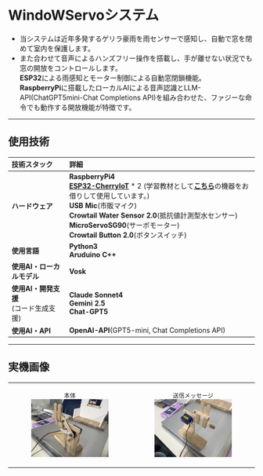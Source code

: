 # WindoWServoシステム
- 当システムは近年多発するゲリラ豪雨を雨センサーで感知し、自動で窓を閉めて室内を保護します。
- また合わせて音声によるハンズフリー操作を搭載し、手が離せない状況でも窓の開放をコントロールします。<br>
**ESP32**による雨感知とモーター制御による自動窓閉鎖機能。<br>
**RaspberryPi**に搭載したローカルAIによる音声認識とLLM-API(ChatGPT5mini-Chat Completions API)を組み合わせた、ファジーな命令でも動作する開放機能が特徴です。

---

## 使用技術

| 技術スタック | 詳細 |
| :--- | :--- |
| **ハードウェア** | **RaspberryPi4**<br>[**ESP32-CherryIoT**](images/ESP32.jpg) * 2 (学習教材として[**こちら**](https://github.com/DenkiJoshi/ESP32CherryIoT)の機器をお借りして使用しています。)<br>**USB Mic**(市販マイク)<br>**Crowtail Water Sensor 2.0**(抵抗値計測型水センサー)<br>**MicroServoSG90**(サーボモーター)<br>**Crowtail Button 2.0**(ボタンスイッチ)|
| **使用言語** | **Python3**<br>**Aruduino C++** |
| **使用AI・ローカルモデル** | **Vosk** |
| **使用AI・開発支援**<br>(コード生成支援) | **Claude Sonnet4**<br>**Gemini 2.5**<br>**Chat-GPT5** |
| **使用AI・API** | **OpenAI-API**(GPT5-mini, Chat Completions API) |

---

##  実機画像

<table>
  <tr>
    <td align="center">
      <figure>
        <figcaption align="center">
          <code>本体</code>
        </figcaption>
        <img src="images/motor_front_quarter.jpg" alt="動力部前面" style="width:100%;">
      </figure>
    </td>
    <td align="center">
      <figure>
        <figcaption align="center">
          <code>送信メッセージ</code>
        </figcaption>
        <img src="images/motor_back_quarter .jpg" alt="動力部背面" style="width:100%;">
      </figure>
    </td>
  </tr>
</table>
